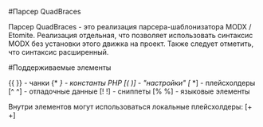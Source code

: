 #Парсер QuadBraces

Парсер QuadBraces - это реализация парсера-шаблонизатора MODX / Etomite. Реализация отдельная,
что позволяет использовать синтаксис MODX без установки этого движка на проект. Также следует
отметить, что синтаксис расширенный.

#Поддерживаемые элементы

{{  }} - чанки
{*  *} - константы PHP
[(  )] - "настройки"
[*  *] - плейсхолдеры
[^  ^] - отладочные данные
[!  !] - сниппеты
[%  %] - языковые элементы

Внутри элементов могут использоваться локальные плейсхолдеры: [+  +]